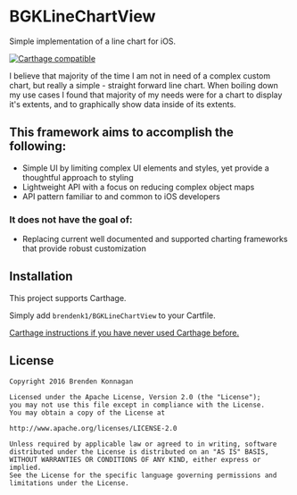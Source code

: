 # BGKLineChartView
Simple implementation of a line chart for iOS.

[![Carthage compatible](https://img.shields.io/badge/Carthage-compatible-4BC51D.svg?style=flat)](https://github.com/Carthage/Carthage)

I believe that majority of the time I am not in need of a complex custom chart, but really a simple - straight forward line chart. When boiling down my use cases I found that majority of my needs were for a chart to display it's extents, and to graphically show data inside of its extents.

## This framework aims to accomplish the following:
* Simple UI by limiting complex UI elements and styles, yet provide a thoughtful approach to styling
* Lightweight API with a focus on reducing complex object maps
* API pattern familiar to and common to iOS developers

### It does not have the goal of:
* Replacing current well documented and supported charting frameworks that provide robust customization

## Installation
This project supports Carthage. 

Simply add `brendenk1/BGKLineChartView` to your Cartfile. 

[Carthage instructions if you have never used Carthage before.](https://github.com/Carthage/Carthage) 

## License
    Copyright 2016 Brenden Konnagan

    Licensed under the Apache License, Version 2.0 (the "License");
    you may not use this file except in compliance with the License.
    You may obtain a copy of the License at

    http://www.apache.org/licenses/LICENSE-2.0

    Unless required by applicable law or agreed to in writing, software
    distributed under the License is distributed on an "AS IS" BASIS,
    WITHOUT WARRANTIES OR CONDITIONS OF ANY KIND, either express or implied.
    See the License for the specific language governing permissions and
    limitations under the License.
